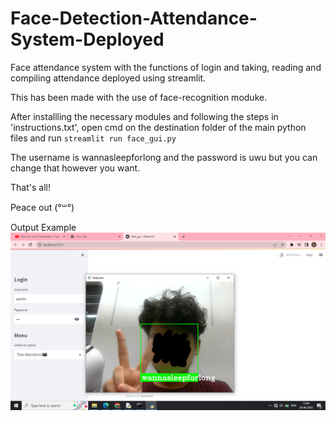 # Face-Detection-Attendance-System-Deployed
Face attendance system with the functions of login and taking, reading and compiling attendance deployed using streamlit.

This has been made with the use of face-recognition moduke.

After installling the necessary modules and following the steps in 'instructions.txt', open cmd on the destination folder of the main python files and run `streamlit run face_gui.py`

The username is wannasleepforlong and the password is uwu but you can change that however you want.

That's all!


Peace out (°꒳°)

Output Example
![CHEESE!](Output_detected.png)
